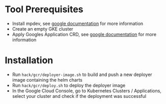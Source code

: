 # Tool Prerequisites

* Install mpdev, see [google documentation](https://github.com/GoogleCloudPlatform/marketplace-k8s-app-tools/blob/master/docs/tool-prerequisites.md) for more information
* Create an empty GKE cluster
* Apply Googles Application CRD, see [google documentation](https://github.com/GoogleCloudPlatform/marketplace-k8s-app-tools/blob/master/docs/tool-prerequisites.md) for more information

# Installation

* Run `hack/gcr/deployer-image.sh` to build and push a new deployer image containing the helm charts
* Run `hack/gcr/deploy.sh` to deploy the deployer image
* In the Google Cloud Console, go to Kubernetes Clusters / Applications, select your cluster and check if the deployment was successful
